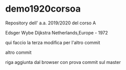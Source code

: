 # demo1920corsoa
Repository dell' a.a. 2019/2020 del corso A

Edsger Wybe Dijkstra
Netherlands,Europe - 1972

qui faccio la terza modifica per l'altro commit


altro commit

riga aggiunta dal browser con prova commit sul master
